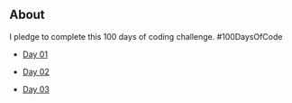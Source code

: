 ## About 

I pledge to complete this 100 days of coding challenge. #100DaysOfCode
 
* [Day 01](/Day01)

* [Day 02](/Day02)

* [Day 03](/Day03)

